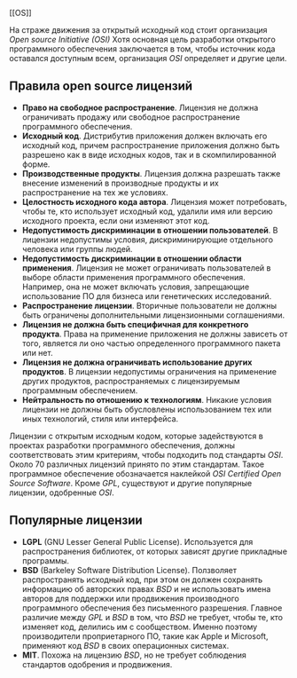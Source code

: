[[OS]]

На страже движения за открытый исходный код стоит организация *Open source Initiative (OSI)*
Хотя основная цель разработки открытого программного обеспечения заключается в том, чтобы источник кода оставался доступным всем, организация *OSI* определяет и другие цели.
## Правила open source лицензий

- **Право на свободное распространение**. Лицензия не должна ограничивать продажу или свободное распространение программного обеспечения.
- **Исходный код**. Дистрибутив приложения должен включать его исходный код, причем распространение приложения должно быть разрешено как в виде исходных кодов, так и в скомпилированной форме.
- **Производственные продукты**. Лицензия должна разрешать также внесение изменений в производные продукты и их распространение на тех же условиях.
- **Целостность исходного кода автора**. Лицензия может потребовать, чтобы те, кто использует исходный код, удалили имя или версию исходного проекта, если они изменяют этот код.
- **Недопустимость дискриминации в отношении пользователей**. В лицензии недопустимы условия, дискриминирующие отдельного человека или группы людей.
- **Недопустимость дискриминации в отношении области применения**. Лицензия не может ограничивать пользователей в выборе области применения программного обеспечения. Например, она не может включать условия, запрещающие использование ПО для бизнеса или генетических исследований.
- **Распространение лицензии**. Вторичные пользователи не должны быть ограничены дополнительными лицензионными соглашениями.
- **Лицензия не должна быть специфичная для конкретного продукта**. Права на применение приложения не должны зависеть от того, является ли оно частью определенного программного пакета или нет.
- **Лицензия не должна ограничивать использование других продуктов**. В лицензии недопустимы ограничения на применение других продуктов, распространяемых с лицензируемым программным обеспечением.
- **Нейтральность по отношению к технологиям**. Никакие условия лицензии не должны быть обусловлены использованием тех или иных технологий, стиля или интерфейса.

Лицензии с открытым исходным кодом, которые задействуются в проектах разработки программного обеспечения, должны соответствовать этим критериям, чтобы подходить под стандарты *OSI*. Около 70 различных лицензий принято по этим стандартам. Такое программное обеспечение обозначается наклейкой *OSI Certified Open Source Software*. Кроме *GPL*, существуют и другие популярные лицензии, одобренные *OSI*.

## Популярные лицензии

- **LGPL** (GNU Lesser General Public License). Используется для распространения библиотек, от которых зависят другие прикладные программы.
- **BSD** (Barkeley Software Distribution License). Ползволяет распространять исходный код, при этом он должен сохранять информацию об авторских правах *BSD* и не использовать имена авторов для поддержки или продвижения производного программного обеспечения без письменного разрешения. Главное различие между *GPL* и *BSD* в том, что *BSD* не требует, чтобы те, кто изменяет код, делились им с сообществом. Именно поэтому производители проприетарного ПО, такие как Apple и Microsoft, применяют код *BSD* в своих операционных системах.
- **MIT**. Похожа на лицензию *BSD*, но не требует соблюдения стандартов одобрения и продвижения.
